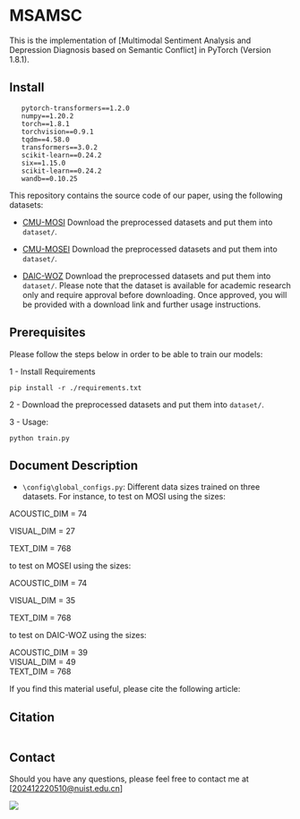 # MSAMSC
This is the implementation of [Multimodal Sentiment Analysis and Depression Diagnosis based on Semantic Conflict] in PyTorch (Version 1.8.1).

## Install

```
   pytorch-transformers==1.2.0
   numpy==1.20.2
   torch==1.8.1
   torchvision==0.9.1
   tqdm==4.58.0
   transformers==3.0.2
   scikit-learn==0.24.2
   six==1.15.0
   scikit-learn==0.24.2
   wandb==0.10.25
```

This repository contains the source code of our paper, using the following datasets:

- [CMU-MOSI](https://drive.google.com/file/d/1FDDMuPK_r_2HSpc0GNyDucYYUId_UD_8/view?usp=sharing)
Download the preprocessed datasets and put them into `dataset/`.

- [CMU-MOSEI](https://drive.google.com/file/d/1IsCctXAjVqxvoeYhgUEVslYm-5t0vOG0/view?usp=sharing)
Download the preprocessed datasets and put them into `dataset/`.

- [DAIC-WOZ](https://dcapswoz.ict.usc.edu/)
  Download the preprocessed datasets and put them into `dataset/`.
  Please note that the dataset is available for academic research only and require approval before downloading.
  Once approved, you will be provided with a download link and further usage instructions.

## Prerequisites
Please follow the steps below in order to be able to train our models:

1 - Install Requirements

```
pip install -r ./requirements.txt
```

2 - Download the preprocessed datasets and put them into `dataset/`.

 

3 -  Usage:
```
python train.py
```

 ## Document Description
 
- `\config\global_configs.py`: Different data sizes trained on three datasets. For instance, to test on MOSI using the sizes:

ACOUSTIC_DIM = 74

VISUAL_DIM = 27

TEXT_DIM = 768

to test on MOSEI using the sizes:

ACOUSTIC_DIM = 74

VISUAL_DIM = 35

TEXT_DIM = 768

to test on DAIC-WOZ using the sizes:

ACOUSTIC_DIM = 39  
VISUAL_DIM = 49    
TEXT_DIM = 768

If you find this material useful, please cite the following article:

## Citation
```

```

## Contact
Should you have any questions, please feel free to contact me at [202412220510@nuist.edu.cn]

<a href="https://hits.seeyoufarm.com"><img src="https://hits.seeyoufarm.com/api/count/incr/badge.svg?url=https%3A%2F%2Fgithub.com%2Fguangyizhangbci%2FPARSE&count_bg=%2379C83D&title_bg=%23555555&icon=&icon_color=%23E7E7E7&title=hits&edge_flat=false"/></a>
